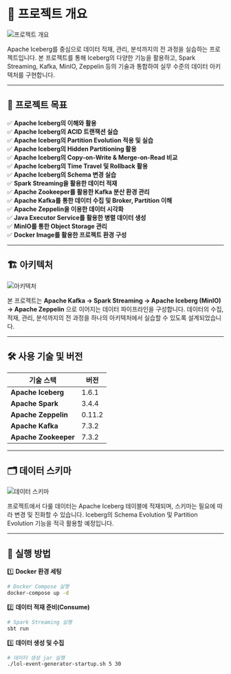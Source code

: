 # 🚀 프로젝트 개요

![프로젝트 개요](https://github.com/user-attachments/assets/ec8cbdf3-1abb-4da5-808e-1bdeefe976a6)

Apache Iceberg를 중심으로 데이터 적재, 관리, 분석까지의 전 과정을 실습하는 프로젝트입니다. 
본 프로젝트를 통해 Iceberg의 다양한 기능을 활용하고, Spark Streaming, Kafka, MinIO, Zeppelin 등의 기술과 통합하여 실무 수준의 데이터 아키텍처를 구현합니다.

---

## 🎯 프로젝트 목표

✅ **Apache Iceberg의 이해와 활용**  
✅ **Apache Iceberg의 ACID 트랜잭션 실습**  
✅ **Apache Iceberg의 Partition Evolution 적용 및 실습**  
✅ **Apache Iceberg의 Hidden Partitioning 활용**  
✅ **Apache Iceberg의 Copy-on-Write & Merge-on-Read 비교**  
✅ **Apache Iceberg의 Time Travel 및 Rollback 활용**  
✅ **Apache Iceberg의 Schema 변경 실습**  
✅ **Spark Streaming을 활용한 데이터 적재**  
✅ **Apache Zookeeper를 활용한 Kafka 분산 환경 관리**  
✅ **Apache Kafka를 통한 데이터 수집 및 Broker, Partition 이해**  
✅ **Apache Zeppelin을 이용한 데이터 시각화**  
✅ **Java Executor Service를 활용한 병렬 데이터 생성**  
✅ **MinIO를 통한 Object Storage 관리**  
✅ **Docker Image를 활용한 프로젝트 환경 구성**  

---

## 🏗️ 아키텍처

![아키텍처](https://github.com/user-attachments/assets/2a8bbe2d-8179-4385-8d49-83e11fff2644)

본 프로젝트는 **Apache Kafka → Spark Streaming → Apache Iceberg (MinIO) → Apache Zeppelin** 으로 이어지는 데이터 파이프라인을 구성합니다. 
데이터의 수집, 적재, 관리, 분석까지의 전 과정을 하나의 아키텍처에서 실습할 수 있도록 설계되었습니다.

---

## 🛠️ 사용 기술 및 버전

| 기술 스택 | 버전 |
|-----------|------|
| **Apache Iceberg** | 1.6.1 |
| **Apache Spark** | 3.4.4 |
| **Apache Zeppelin** | 0.11.2 |
| **Apache Kafka** | 7.3.2 |
| **Apache Zookeeper** | 7.3.2 |

---

## 🗂️ 데이터 스키마

![데이터 스키마](https://github.com/user-attachments/assets/e3782df9-03d3-4071-a67c-43d217ecc60d)

프로젝트에서 다룰 데이터는 Apache Iceberg 테이블에 적재되며, 스키마는 필요에 따라 변경 및 진화할 수 있습니다. 
Iceberg의 Schema Evolution 및 Partition Evolution 기능을 적극 활용할 예정입니다.

---

## 📌 실행 방법

1️⃣ **Docker 환경 세팅**
```sh
# Docker Compose 실행
docker-compose up -d
```

2️⃣ **데이터 적재 준비(Consume)**
```sh
# Spark Streaming 실행
sbt run
```

3️⃣ **데이터 생성 및 수집**
```sh
# 데이터 생성 jar 실행
./lol-event-generator-startup.sh 5 30
```
